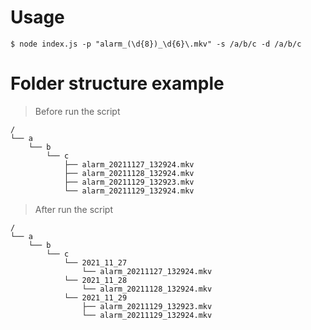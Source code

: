 # Usage

```shell
$ node index.js -p "alarm_(\d{8})_\d{6}\.mkv" -s /a/b/c -d /a/b/c
```

# Folder structure example

> Before run the script

    /
    └── a
        └── b
            └── c
                ├── alarm_20211127_132924.mkv
                ├── alarm_20211128_132924.mkv
                ├── alarm_20211129_132923.mkv
                └── alarm_20211129_132924.mkv

> After run the script

    /
    └── a
        └── b
            └── c
                └── 2021_11_27
                    └── alarm_20211127_132924.mkv
                └── 2021_11_28
                    └── alarm_20211128_132924.mkv
                └── 2021_11_29
                    ├── alarm_20211129_132923.mkv
                    └── alarm_20211129_132924.mkv
```
